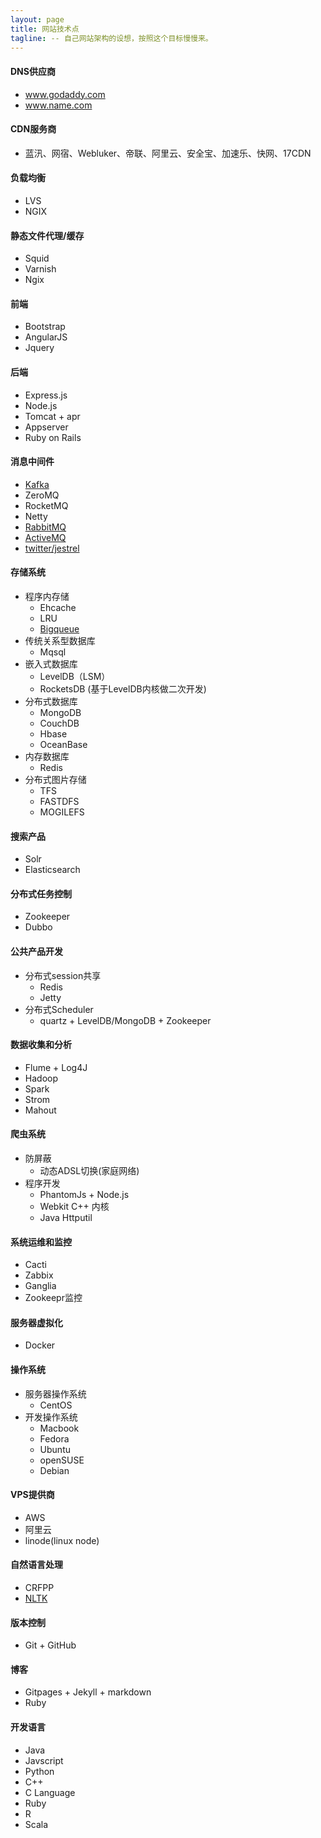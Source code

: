 ```yaml
---
layout: page
title: 网站技术点
tagline: -- 自己网站架构的设想，按照这个目标慢慢来。
---
```



#### DNS供应商
- www.godaddy.com
- www.name.com

#### CDN服务商
- 蓝汛、网宿、Webluker、帝联、阿里云、安全宝、加速乐、快网、17CDN

#### 负载均衡
- LVS
- NGIX

#### 静态文件代理/缓存
- Squid
- Varnish
- Ngix

#### 前端
- Bootstrap
- AngularJS
- Jquery

#### 后端
- Express.js
- Node.js
- Tomcat + apr
- Appserver
- Ruby on Rails

#### 消息中间件
- [Kafka](http://kafka.apache.org/)
- ZeroMQ
- RocketMQ
- Netty
- [RabbitMQ](http://www.rabbitmq.com/)
- [ActiveMQ](http://activemq.apache.org/)
- [twitter/jestrel](https://github.com/twitter/kestrel)

#### 存储系统
- 程序内存储
  + Ehcache
  + LRU
  + [Bigqueue](https://github.com/bulldog2011/bigqueue.git)
- 传统关系型数据库
  + Mqsql
- 嵌入式数据库
  + LevelDB（LSM）
  + RocketsDB (基于LevelDB内核做二次开发)
- 分布式数据库
  + MongoDB
  + CouchDB
  + Hbase
  + OceanBase
- 内存数据库
  + Redis
- 分布式图片存储
  + TFS
  + FASTDFS
  + MOGILEFS

#### 搜索产品
- Solr
- Elasticsearch

#### 分布式任务控制
- Zookeeper
- Dubbo

#### 公共产品开发
- 分布式session共享
  + Redis
  + Jetty
- 分布式Scheduler
  + quartz + LevelDB/MongoDB + Zookeeper

#### 数据收集和分析
- Flume + Log4J
- Hadoop
- Spark
- Strom
- Mahout

#### 爬虫系统
- 防屏蔽
  + 动态ADSL切换(家庭网络)
- 程序开发
  + PhantomJs + Node.js
  +  Webkit C++ 内核
  +  Java Httputil

#### 系统运维和监控
- Cacti
- Zabbix
- Ganglia
- Zookeepr监控

#### 服务器虚拟化
- Docker

#### 操作系统
- 服务器操作系统
   + CentOS
- 开发操作系统
   + Macbook
   + Fedora
   + Ubuntu
   + openSUSE
   + Debian

#### VPS提供商
- AWS
- 阿里云
- linode(linux node)

#### 自然语言处理
- CRFPP
- [NLTK](http://www.nltk.org/)

#### 版本控制
- Git + GitHub

#### 博客
- Gitpages + Jekyll + markdown
- Ruby

#### 开发语言
- Java
- Javscript
- Python
- C++
- C Language
- Ruby
- R
- Scala
